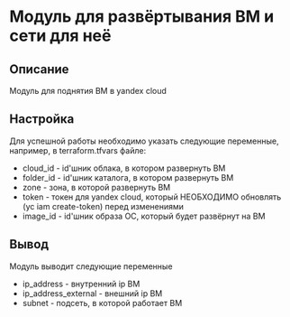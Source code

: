 # Модуль для развёртывания ВМ и сети для неё

## Описание
Модуль для поднятия ВМ в yandex cloud

## Настройка
Для успешной работы необходимо указать следующие переменные, например, в terraform.tfvars файле:
- cloud_id - id'шник облака, в котором развернуть ВМ
- folder_id - id'шник каталога, в котором развернуть ВМ
- zone - зона, в которой развернуть ВМ
- token - токен для yandex cloud, который НЕОБХОДИМО обновлять (yc iam create-token) перед изменениями
- image_id - id'шник образа ОС, который будет развёрнут на ВМ

## Вывод
Модуль выводит следующие переменные
- ip_address - внутренний ip ВМ
- ip_address_external - внешний ip ВМ
- subnet - подсеть, в которой работает ВМ